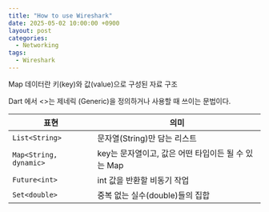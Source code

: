 ```yaml
---
title: "How to use Wireshark"
date: 2025-05-02 10:00:00 +0900
layout: post
categories:
  - Networking
tags:
  - Wireshark
---
```


Map 데이터란 키(key)와 값(value)으로 구성된 자료 구조

Dart 에서 <>는 제네릭 (Generic)을 정의하거나 사용할 때 쓰이는 문법이다. 

| 표현              | 의미                                           |
|-------------------|------------------------------------------------|
| `List<String>`     | 문자열(String)만 담는 리스트                    |
| `Map<String, dynamic>` | key는 문자열이고, 값은 어떤 타입이든 될 수 있는 Map |
| `Future<int>`       | int 값을 반환할 비동기 작업                     |
| `Set<double>`       | 중복 없는 실수(double)들의 집합                 |



<code>
 
</code>

